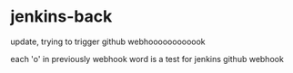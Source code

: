 # jenkins-back

update, trying to trigger github webhoooooooooook

each 'o' in previously webhook word is a test for jenkins github webhook
